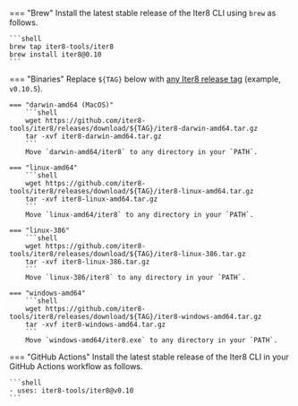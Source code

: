 === "Brew"
    Install the latest stable release of the Iter8 CLI using `brew` as follows.

    ```shell
    brew tap iter8-tools/iter8
    brew install iter8@0.10
    ```
    
=== "Binaries"
    Replace `${TAG}` below with [any Iter8 release tag](https://github.com/iter8-tools/iter8/releases) (example, `v0.10.5`).

    === "darwin-amd64 (MacOS)"
        ```shell
        wget https://github.com/iter8-tools/iter8/releases/download/${TAG}/iter8-darwin-amd64.tar.gz
        tar -xvf iter8-darwin-amd64.tar.gz
        ```
        Move `darwin-amd64/iter8` to any directory in your `PATH`.

    === "linux-amd64"
        ```shell
        wget https://github.com/iter8-tools/iter8/releases/download/${TAG}/iter8-linux-amd64.tar.gz
        tar -xvf iter8-linux-amd64.tar.gz
        ```
        Move `linux-amd64/iter8` to any directory in your `PATH`.

    === "linux-386"
        ```shell
        wget https://github.com/iter8-tools/iter8/releases/download/${TAG}/iter8-linux-386.tar.gz
        tar -xvf iter8-linux-386.tar.gz
        ```
        Move `linux-386/iter8` to any directory in your `PATH`.

    === "windows-amd64"
        ```shell
        wget https://github.com/iter8-tools/iter8/releases/download/${TAG}/iter8-windows-amd64.tar.gz
        tar -xvf iter8-windows-amd64.tar.gz
        ```
        Move `windows-amd64/iter8.exe` to any directory in your `PATH`.

=== "GitHub Actions"
    Install the latest stable release of the Iter8 CLI in your GitHub Actions workflow as follows.

    ```shell
    - uses: iter8-tools/iter8@v0.10
    ```
